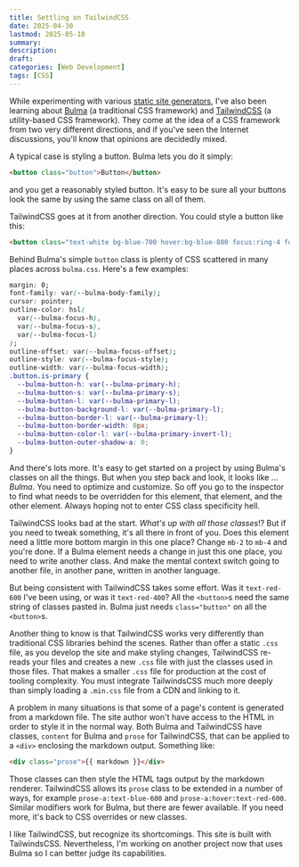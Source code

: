 ```yaml
---
title: Settling on TailwindCSS
date: 2025-04-30
lastmod: 2025-05-10
summary:
description:
draft:
categories: [Web Development]
tags: [CSS]
---
```


While experimenting with various [static site generators](/blog/2025-03-14-moving-from-wordpress), I've also been learning about [Bulma](https://bulma.io/) (a traditional CSS framework) and [TailwindCSS](https://tailwindcss.com/) (a utility-based CSS framework). They come at the idea of a CSS framework from two very different directions, and if you've seen the Internet discussions, you'll know that opinions are decidedly mixed.

<!--more-->

A typical case is styling a button. Bulma lets you do it simply:

```html
<button class="button">Button</button>
```

and you get a reasonably styled button. It's easy to be sure all your buttons look the same by using the same class on all of them.

TailwindCSS goes at it from another direction. You could style a button like this:

```html
<button class="text-white bg-blue-700 hover:bg-blue-800 focus:ring-4 focus:ring-blue-300 font-medium rounded-lg text-sm px-5 py-2.5 me-2 mb-2 dark:bg-blue-600 dark:hover:bg-blue-700 focus:outline-none dark:focus:ring-blue-800">Button</button>
```

Behind Bulma's simple `button` class is plenty of CSS scattered in many places across `bulma.css`. Here's a few examples:

```css
margin: 0;
font-family: var(--bulma-body-family);
cursor: pointer;
outline-color: hsl(
  var(--bulma-focus-h),
  var(--bulma-focus-s),
  var(--bulma-focus-l)
);
outline-offset: var(--bulma-focus-offset);
outline-style: var(--bulma-focus-style);
outline-width: var(--bulma-focus-width);
.button.is-primary {
  --bulma-button-h: var(--bulma-primary-h);
  --bulma-button-s: var(--bulma-primary-s);
  --bulma-button-l: var(--bulma-primary-l);
  --bulma-button-background-l: var(--bulma-primary-l);
  --bulma-button-border-l: var(--bulma-primary-l);
  --bulma-button-border-width: 0px;
  --bulma-button-color-l: var(--bulma-primary-invert-l);
  --bulma-button-outer-shadow-a: 0;
}
```

And there's lots more. It's easy to get started on a project by using Bulma's classes on all the things. But when you step back and look, it looks like ... _Bulma_. You need to optimize and customize. So off you go to the inspector to find what needs to be overridden for this element, that element, and the other element. Always hoping not to enter CSS class specificity hell.

TailwindCSS looks bad at the start. _What's up with all those classes_!? But if you need to tweak something, it's all there in front of you. Does this element need a little more bottom margin in this one place? Change `mb-2` to `mb-4` and you're done. If a Bulma element needs a change in just this one place, you need to write another class. And make the mental context switch going to another file, in another pane, written in another language.

But being consistent with TailwindCSS takes some effort. Was it `text-red-600` I've been using, or was it `text-red-400`? All the `<button>`s need the same string of classes pasted in. Bulma just needs `class="button"` on all the `<button>`s.

Another thing to know is that TailwindCSS works very differently than traditional CSS libraries behind the scenes. Rather than offer a static `.css` file, as you develop the site and make styling changes, TailwindCSS re-reads your files and creates a new `.css` file with just the classes used in those files. That makes a smaller `.css` file for production at the cost of tooling complexity. You must integrate TailwindsCSS much more deeply than simply loading a `.min.css` file from a CDN and linking to it.

A problem in many situations is that some of a page's content is generated from a markdown file. The site author won't have access to the HTML in order to style it in the normal way. Both Bulma and TailwindCSS have classes, `content` for Bulma and `prose` for TailwindCSS, that can be applied to a `<div>` enclosing the markdown output. Something like:

```html
<div class="prose">{{ markdown }}</div>
```

Those classes can then style the HTML tags output by the markdown renderer. TailwindCSS allows its `prose` class to be extended in a number of ways, for example `prose-a:text-blue-600` and `prose-a:hover:text-red-600`. Similar modifiers work for Bulma, but there are fewer available. If you need more, it's back to CSS overrides or new classes.

I like TailwindCSS, but recognize its shortcomings. This site is built with TailwindsCSS. Nevertheless, I'm working on another project now that uses Bulma so I can better judge its capabilities.
